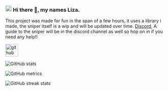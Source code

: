 ### [<img src='https://media.discordapp.net/attachments/921132825795776543/923000535622238228/alt_cropped.png' height='20'>](https://droptime.site/) Hi there 👋, my names Liza.
This project was made for fun in the span of a few hours, it uses a library i made, the sniper itself is a wip and will be updated over time. [Discord](https://discord.gg/usZQYuXdeU), A guide to the sniper will be in the discord channel as well so hop on in if you need any help!!

[<img src='https://cdn.jsdelivr.net/npm/simple-icons@3.0.1/icons/github.svg' alt='github' height='40'>](https://github.com/Liza-Developer)  

![GitHub stats](https://github-readme-stats.vercel.app/api?username=Liza-Developer&show_icons=true)  

![GitHub metrics](https://metrics.lecoq.io/Liza-Developer)  

![GitHub streak stats](https://github-readme-streak-stats.herokuapp.com/?user=Liza-Developer)  


